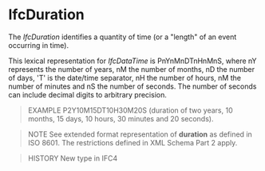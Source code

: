 # IfcDuration

The _IfcDuration_ identifies a quantity of time (or a "length" of an event occurring in time).

This lexical representation for _IfcDataTime_ is PnYnMnDTnHnMnS, where nY represents the number of years, nM the number of months, nD the number of days, 'T' is the date/time separator, nH the number of hours, nM the number of minutes and nS the number of seconds. The number of seconds can include decimal digits to arbitrary precision.

> EXAMPLE  P2Y10M15DT10H30M20S (duration of two years, 10 months, 15 days, 10 hours, 30 minutes and 20 seconds).

> NOTE  See extended format representation of **duration** as defined in ISO 8601. The restrictions defined in XML Schema Part 2 apply.

> HISTORY  New type in IFC4
